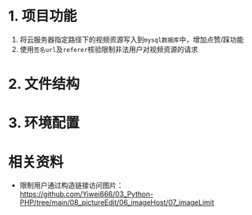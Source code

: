 # 1. 项目功能

1. 将云服务器指定路径下的视频资源写入到`mysql数据库`中，增加点赞/踩功能
2. 使用`签名url`及`referer`核验限制非法用户对视频资源的请求

# 2. 文件结构


# 3. 环境配置



# 相关资料

- 限制用户通过构造链接访问图片：https://github.com/Yiwei666/03_Python-PHP/tree/main/08_pictureEdit/06_imageHost/07_imageLimit
